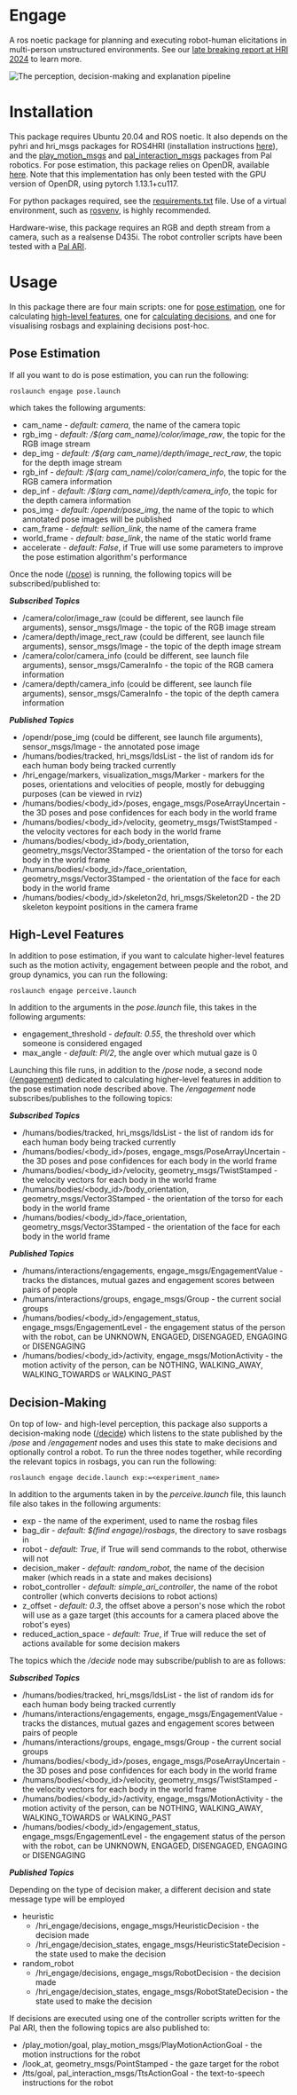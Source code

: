 # Engage

A ros noetic package for planning and executing robot-human elicitations in multi-person unstructured environments. See our [late breaking report at HRI 2024](https://www.iri.upc.edu/groups/perception/#TRAIL_XHRI) to learn more.

![The perception, decision-making and explanation pipeline](/repo/img/teaser.png)

# Installation

This package requires Ubuntu 20.04 and ROS noetic. It also depends on the pyhri and hri_msgs packages for ROS4HRI (installation instructions [here](http://wiki.ros.org/hri/Tutorials/Installation%20of%20a%20ROS4HRI%20environment)), and the [play_motion_msgs](https://github.com/pal-robotics/play_motion) and [pal_interaction_msgs](https://github.com/pal-robotics/pal_msgs) packages from Pal robotics. For pose estimation, this package relies on OpenDR, available [here](https://github.com/opendr-eu/opendr/blob/master/docs/reference/installation.md). Note that this implementation has only been tested with the GPU version of OpenDR, using pytorch 1.13.1+cu117.

For python packages required, see the [requirements.txt](requirements.txt) file. Use of a virtual environment, such as [rosvenv](https://github.com/ARoefer/rosvenv), is highly recommended.

Hardware-wise, this package requires an RGB and depth stream from a camera, such as a realsense D435i. The robot controller scripts have been tested with a [Pal ARI](https://pal-robotics.com/robots/ari/).

# Usage

In this package there are four main scripts: one for <a href="#pose-estimation">pose estimation</a>, one for calculating <a href="#high-level-features">high-level features</a>, one for <a href="#decision-making">calculating decisions</a>, and one for visualising rosbags and explaining decisions post-hoc.

## Pose Estimation

If all you want to do is pose estimation, you can run the following:

`roslaunch engage pose.launch`

which takes the following arguments:

- cam_name - *default: camera*, the name of the camera topic
- rgb_img - *default: /$(arg cam_name)/color/image_raw*, the topic for the RGB image stream
- dep_img - *default: /$(arg cam_name)/depth/image_rect_raw*, the topic for the depth image stream
- rgb_inf - *default: /$(arg cam_name)/color/camera_info*, the topic for the RGB camera information
- dep_inf - *default: /$(arg cam_name)/depth/camera_info*, the topic for the depth camera information
- pos_img - *default: /opendr/pose_img*, the name of the topic to which annotated pose images will be published
- cam_frame - *default: sellion_link*, the name of the camera frame
- world_frame - *default: base_link*, the name of the static world frame
- accelerate - *default: False*, if True will use some parameters to improve the pose estimation algorithm's performance

Once the node ([/pose](/scripts/pose.py)) is running, the following topics will be subscribed/published to:

***Subscribed Topics***

- /camera/color/image_raw (could be different, see launch file arguments), sensor_msgs/Image - the topic of the RGB image stream
- /camera/depth/image_rect_raw (could be different, see launch file arguments), sensor_msgs/Image - the topic of the depth image stream
- /camera/color/camera_info (could be different, see launch file arguments), sensor_msgs/CameraInfo - the topic of the RGB camera information
- /camera/depth/camera_info (could be different, see launch file arguments), sensor_msgs/CameraInfo - the topic of the depth camera information

***Published Topics***

- /opendr/pose_img (could be different, see launch file arguments), sensor_msgs/Image -  the annotated pose image
- /humans/bodies/tracked, hri_msgs/IdsList - the list of random ids for each human body being tracked currently
- /hri_engage/markers, visualization_msgs/Marker - markers for the poses, orientations and velocities of people, mostly for debugging purposes (can be viewed in rviz)
- /humans/bodies/<body_id>/poses, engage_msgs/PoseArrayUncertain - the 3D poses and pose confidences for each body in the world frame
- /humans/bodies/<body_id>/velocity, geometry_msgs/TwistStamped - the velocity vectores for each body in the world frame
- /humans/bodies/<body_id>/body_orientation, geometry_msgs/Vector3Stamped - the orientation of the torso for each body in the world frame
- /humans/bodies/<body_id>/face_orientation, geometry_msgs/Vector3Stamped - the orientation of the face for each body in the world frame
- /humans/bodies/<body_id>/skeleton2d, hri_msgs/Skeleton2D - the 2D skeleton keypoint positions in the camera frame

## High-Level Features

In addition to pose estimation, if you want to calculate higher-level features such as the motion activity, engagement between people and the robot, and group dynamics, you can run the following:

`roslaunch engage perceive.launch`

In addition to the arguments in the *pose.launch* file, this takes in the following arguments:

- engagement_threshold - *default: 0.55*, the threshold over which someone is considered engaged
- max_angle - *default: PI/2*, the angle over which mutual gaze is 0

Launching this file runs, in addition to the */pose* node, a second node ([/engagement](/scripts/engagement.py)) dedicated to calculating higher-level features in addition to the pose estimation node described above. The */engagement* node subscribes/publishes to the following topics:

***Subscribed Topics***

- /humans/bodies/tracked, hri_msgs/IdsList - the list of random ids for each human body being tracked currently
- /humans/bodies/<body_id>/poses, engage_msgs/PoseArrayUncertain - the 3D poses and pose confidences for each body in the world frame
- /humans/bodies/<body_id>/velocity, geometry_msgs/TwistStamped - the velocity vectors for each body in the world frame
- /humans/bodies/<body_id>/body_orientation, geometry_msgs/Vector3Stamped - the orientation of the torso for each body in the world frame
- /humans/bodies/<body_id>/face_orientation, geometry_msgs/Vector3Stamped - the orientation of the face for each body in the world frame

***Published Topics***

- /humans/interactions/engagements, engage_msgs/EngagementValue - tracks the distances, mutual gazes and engagement scores between pairs of people
- /humans/interactions/groups, engage_msgs/Group - the current social groups
- /humans/bodies/<body_id>/engagement_status, engage_msgs/EngagementLevel - the engagement status of the person with the robot, can be UNKNOWN, ENGAGED, DISENGAGED, ENGAGING or DISENGAGING
- /humans/bodies/<body_id>/activity, engage_msgs/MotionActivity - the motion activity of the person, can be NOTHING, WALKING_AWAY, WALKING_TOWARDS or WALKING_PAST

## Decision-Making

On top of low- and high-level perception, this package also supports a decision-making node ([/decide](/scripts/decide.py)) which listens to the state published by the */pose* and */engagement* nodes and uses this state to make decisions and optionally control a robot. To run the three nodes together, while recording the relevant topics in rosbags, you can run the following:

`roslaunch engage decide.launch exp:=<experiment_name>`

In addition to the arguments taken in by the *perceive.launch* file, this launch file also takes in the following arguments:

- exp - the name of the experiment, used to name the rosbag files
- bag_dir - *default: $(find engage)/rosbags*, the directory to save rosbags in
- robot - *default: True*, if True will send commands to the robot, otherwise will not
- decision_maker - *default: random_robot*, the name of the decision maker (which reads in a state and makes decisions)
- robot_controller - *default: simple_ari_controller*, the name of the robot controller (which converts decisions to robot actions)
- z_offset - *default: 0.3*, the offset above a person's nose which the robot will use as a gaze target (this accounts for a camera placed above the robot's eyes)
- reduced_action_space - *default: True*, if True will reduce the set of actions available for some decision makers

The topics which the */decide* node may subscribe/publish to are as follows:

***Subscribed Topics***

- /humans/bodies/tracked, hri_msgs/IdsList - the list of random ids for each human body being tracked currently
- /humans/interactions/engagements, engage_msgs/EngagementValue - tracks the distances, mutual gazes and engagement scores between pairs of people
- /humans/interactions/groups, engage_msgs/Group - the current social groups
- /humans/bodies/<body_id>/poses, engage_msgs/PoseArrayUncertain - the 3D poses and pose confidences for each body in the world frame
- /humans/bodies/<body_id>/velocity, geometry_msgs/TwistStamped - the velocity vectors for each body in the world frame
- /humans/bodies/<body_id>/activity, engage_msgs/MotionActivity - the motion activity of the person, can be NOTHING, WALKING_AWAY, WALKING_TOWARDS or WALKING_PAST
- /humans/bodies/<body_id>/engagement_status, engage_msgs/EngagementLevel - the engagement status of the person with the robot, can be UNKNOWN, ENGAGED, DISENGAGED, ENGAGING or DISENGAGING

***Published Topics***

Depending on the type of decision maker, a different decision and state message type will be employed

- heuristic
  - /hri_engage/decisions, engage_msgs/HeuristicDecision - the decision made
  - /hri_engage/decision_states, engage_msgs/HeuristicStateDecision - the state used to make the decision
- random_robot
  - /hri_engage/decisions, engage_msgs/RobotDecision - the decision made
  - /hri_engage/decision_states, engage_msgs/RobotStateDecision - the state used to make the decision

If decisions are executed using one of the controller scripts written for the Pal ARI, then the following topics are also published to:

- /play_motion/goal, play_motion_msgs/PlayMotionActionGoal - the motion instructions for the robot
- /look_at, geometry_msgs/PointStamped - the gaze target for the robot
- /tts/goal, pal_interaction_msgs/TtsActionGoal - the text-to-speech instructions for the robot
